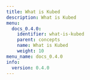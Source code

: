 ```yaml
---
title: What is Kubed
description: What is Kubed
menu:
  docs_0.4.0:
    identifier: what-is-kubed
    parent: concepts
    name: What is Kubed
    weight: 10
menu_name: docs_0.4.0
info:
  version: 0.4.0
---
```


